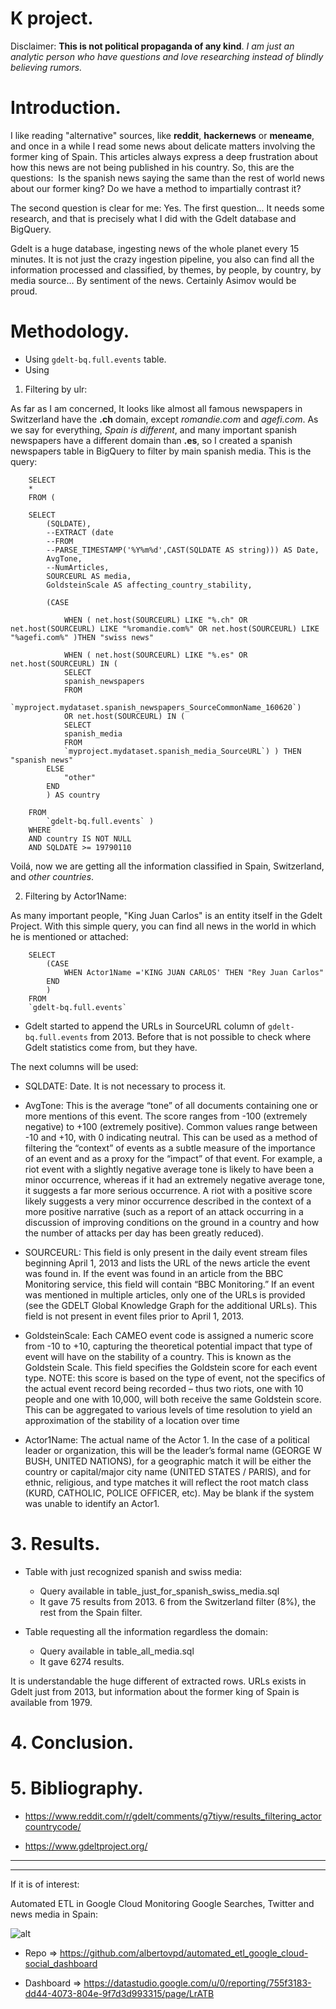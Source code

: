 # K project.

Disclaimer: **This is not political propaganda of any kind**. *I am just an analytic person who have questions and love researching instead of blindly believing rumors.*

# Introduction.

I like reading "alternative" sources, like **reddit**, **hackernews** or **meneame**, and once in a while I read some news about delicate matters involving the former king of Spain. This articles always express a deep frustration about how this news are not being published in his country.
So, this are the questions: 
Is the spanish news saying the same than the rest of world news about our former king?
Do we have a method to impartially contrast it?

The second question is clear for me: Yes. 
The first question... It needs some research, and that is precisely what I did with the Gdelt database and BigQuery. 

Gdelt is a huge database, ingesting news of the whole planet every 15 minutes. It is not just the crazy ingestion pipeline, you also can find all the information processed and classified, by themes, by people, by country, by media source… By sentiment of the news. Certainly Asimov would be proud.


# Methodology.

- Using `gdelt-bq.full.events` table.
- Using 

1. Filtering by ulr:

As far as I am concerned, It looks like almost all famous newspapers in Switzerland have the **.ch** domain, except *romandie.com* and *agefi.com*. As we say for everything, *Spain is different*, and many important spanish newspapers have a different domain than **.es**, so I created a spanish newspapers table in BigQuery to filter by main spanish media. This is the query:

        SELECT
        *
        FROM (

        SELECT
            (SQLDATE),
            --EXTRACT (date
            --FROM
            --PARSE_TIMESTAMP('%Y%m%d',CAST(SQLDATE AS string))) AS Date,
            AvgTone,
            --NumArticles,
            SOURCEURL AS media,
            GoldsteinScale AS affecting_country_stability,
            
            (CASE

                WHEN ( net.host(SOURCEURL) LIKE "%.ch" OR net.host(SOURCEURL) LIKE "%romandie.com%" OR net.host(SOURCEURL) LIKE "%agefi.com%" )THEN "swiss news"

                WHEN ( net.host(SOURCEURL) LIKE "%.es" OR net.host(SOURCEURL) IN (
                SELECT
                spanish_newspapers
                FROM
                `myproject.mydataset.spanish_newspapers_SourceCommonName_160620`)
                OR net.host(SOURCEURL) IN (
                SELECT
                spanish_media
                FROM
                `myproject.mydataset.spanish_media_SourceURL`) ) THEN "spanish news"
            ELSE
                "other"
            END
            ) AS country

        FROM
            `gdelt-bq.full.events` )
        WHERE
        AND country IS NOT NULL
        AND SQLDATE >= 19790110

Voilá, now we are getting all the information classified in Spain, Switzerland, and *other countries*.


2. Filtering by Actor1Name:

As many important people, "King Juan Carlos" is an entity itself in the Gdelt Project. With this simple query, you can find all news in the world in which he is mentioned or attached:

        SELECT
            (CASE
                WHEN Actor1Name ='KING JUAN CARLOS' THEN "Rey Juan Carlos"
            END
            )
        FROM
        `gdelt-bq.full.events`

- Gdelt started to append the URLs in SourceURL column of `gdelt-bq.full.events` from 2013. Before that is not possible to check where Gdelt statistics come from, but they have.

The next columns will be used:

- SQLDATE: Date. It is not necessary to process it.

- AvgTone: This is the average “tone” of all documents containing one or more mentions of this event. The score ranges from -100 (extremely negative) to +100 (extremely positive). Common values range between -10 and +10, with 0 indicating neutral. This can be used as a method of filtering the “context” of events as a subtle measure of the importance of an event and as a proxy for the “impact” of that event. For example, a riot event with a slightly negative average tone is likely to have been a minor occurrence, whereas if it had an extremely negative average tone, it suggests a far more serious occurrence. A riot with a positive score likely suggests a very minor occurrence described in the context of a more positive narrative (such as a report of an attack occurring in a discussion of improving conditions on the ground in a country and how the number of attacks per day has been greatly reduced).

- SOURCEURL: This field is only present in the daily event stream files beginning April 1, 2013 and lists the URL of the news article the event was found in. If the event was found in an article from the BBC Monitoring service, this field will contain “BBC Monitoring.” If an event was mentioned in multiple articles, only one of the URLs is provided (see the GDELT Global Knowledge Graph for the additional URLs). This field is not present in event files prior to April 1, 2013.

- GoldsteinScale: Each CAMEO event code is assigned a numeric score from -10 to +10, capturing the theoretical potential impact that type of event will have on the stability of a country. This is known as the Goldstein Scale. This field specifies the Goldstein score for each event type. NOTE: this score is based on the type of event, not the specifics of the actual event record being recorded – thus two riots, one with 10 people and one with 10,000, will both receive the same Goldstein score. This can be aggregated to various levels of time resolution to yield an approximation of the stability of a location over time

- Actor1Name: The actual name of the Actor 1. In the case of a political leader or organization, this will be the leader’s formal name (GEORGE W BUSH, UNITED NATIONS), for a geographic match it will be either the country or capital/major city name (UNITED STATES / PARIS), and for ethnic, religious, and type matches it will reflect the root match class (KURD, CATHOLIC, POLICE OFFICER, etc). May be blank if the system was unable to identify an Actor1.

# 3. Results.

- Table with just recognized spanish and swiss media:

    - Query available in table_just_for_spanish_swiss_media.sql
    - It gave 75 results from 2013. 6 from the Switzerland filter (8%), the rest from the Spain filter.

- Table requesting all the information regardless the domain:

    - Query available in table_all_media.sql
    - It gave 6274 results.

It is understandable the huge different of extracted rows. URLs exists in Gdelt just from 2013, but information about the former king of Spain is available from 1979.

# 4. Conclusion.


# 5. Bibliography.

- https://www.reddit.com/r/gdelt/comments/g7tiyw/results_filtering_actorcountrycode/

- https://www.gdeltproject.org/


-------------------------
-------------------------


If it is of interest:
 
Automated ETL in Google Cloud Monitoring Google Searches, Twitter and news media in Spain:

![alt](pics/automated_dashboard_preview.gif)

- Repo => https://github.com/albertovpd/automated_etl_google_cloud-social_dashboard

- Dashboard => https://datastudio.google.com/u/0/reporting/755f3183-dd44-4073-804e-9f7d3d993315/page/LrATB


